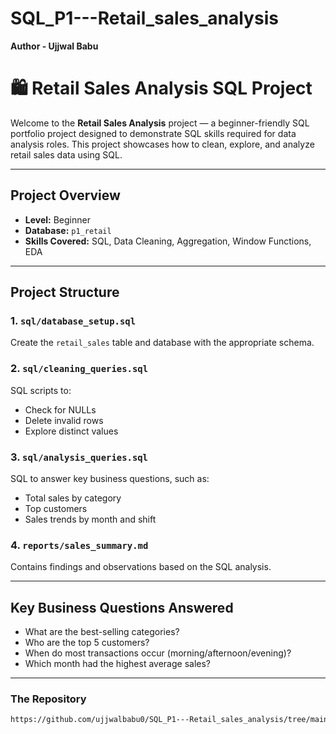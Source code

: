 # SQL_P1---Retail_sales_analysis
**Author - Ujjwal Babu**

# 🛍️ Retail Sales Analysis SQL Project

Welcome to the **Retail Sales Analysis** project — a beginner-friendly SQL portfolio project designed to demonstrate SQL skills required for data analysis roles. This project showcases how to clean, explore, and analyze retail sales data using SQL.

---

## Project Overview

- **Level:** Beginner
- **Database:** `p1_retail`
- **Skills Covered:** SQL, Data Cleaning, Aggregation, Window Functions, EDA


---

##  Project Structure

### 1. `sql/database_setup.sql`
Create the `retail_sales` table and database with the appropriate schema.

### 2. `sql/cleaning_queries.sql`
SQL scripts to:
- Check for NULLs
- Delete invalid rows
- Explore distinct values

### 3. `sql/analysis_queries.sql`
SQL to answer key business questions, such as:
- Total sales by category
- Top customers
- Sales trends by month and shift

### 4. `reports/sales_summary.md`
Contains findings and observations based on the SQL analysis.

---

## Key Business Questions Answered

- What are the best-selling categories?
- Who are the top 5 customers?
- When do most transactions occur (morning/afternoon/evening)?
- Which month had the highest average sales?

---

### The Repository

```bash
https://github.com/ujjwalbabu0/SQL_P1---Retail_sales_analysis/tree/main
